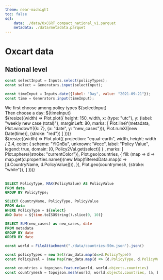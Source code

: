 ```yaml
---
theme: near-midnight
toc: false
sql:
    data: ./data/OxCGRT_compact_national_v1.parquet
    metadata: ./data/metadata.parquet
---
```


# Oxcart data

## National level

```js
const selectInput = Inputs.select(policyTypes);
const select = Generators.input(selectInput);

const timeInput = Inputs.date({label: "Day", value: "2021-09-21"});
const time = Generators.input(timeInput);
```

<div class="grid grid-cols-3">
    <div>
        We first choose among policy types
        ${selectInput}
        <br>
        Then choose a day:
        ${timeInput}
    </div>
    <div class="grid-colspan-2">
        ${resize((width) => Plot.plot({
            height: 150,
            width,
            x: {type: "utc"},
            y: {label: "weekly new case (total)"},
            marginLeft: 80,
            marks: [
                Plot.lineY(metadata, Plot.windowY({k: 7}, {x: "date", y: "new_cases"})),
                Plot.ruleX([new Date(time)], {stroke: "red"})
            ]
        }))}
    </div>
</div>
<div>${resize((width) =>
    Plot.plot({
    projection: "equal-earth",
    width,
    height: width / 2.4,
    color: {
        scheme: "YlGnBu", unknown: "#ccc", 
        label: "Policy Value", legend: true,
        domain: [0, Policy2Val.get(select)]
    } ,
    marks: [
        Plot.sphere({stroke: "currentColor"}),
        Plot.geo(countries, {
        fill: (map => d => map.get(d.properties.name))(new Map(filteredData.map(d => [d.CountryName, d.PolicyValue]))),
        }),
        Plot.geo(countrymesh, {stroke: "white"}),
    ]
    }))}
</div>

<br>

```sql id=[...raw_data]
SELECT PolicyType, MAX(PolicyValue) AS PolicyValue
FROM data
GROUP BY PolicyType;
```

```sql id=[...filteredData]
SELECT CountryName, PolicyType, PolicyValue 
FROM data 
WHERE PolicyType = ${select}
AND Date = ${time.toISOString().slice(0, 10)}
```

```sql id=[...metadata]
SELECT SUM(new_cases) as new_cases, date
FROM metadata 
GROUP BY date 
ORDER BY date
```

```js
const world = FileAttachment("./data/countries-50m.json").json()
```

```js
const policyTypes = new Set(raw_data.map(d=>d.PolicyType))
const Policy2Val = (new Map(raw_data.map(d => [d.PolicyType, d.PolicyValue])))

const countries = topojson.feature(world, world.objects.countries)
const countrymesh = topojson.mesh(world, world.objects.countries, (a, b) => a !== b)
```